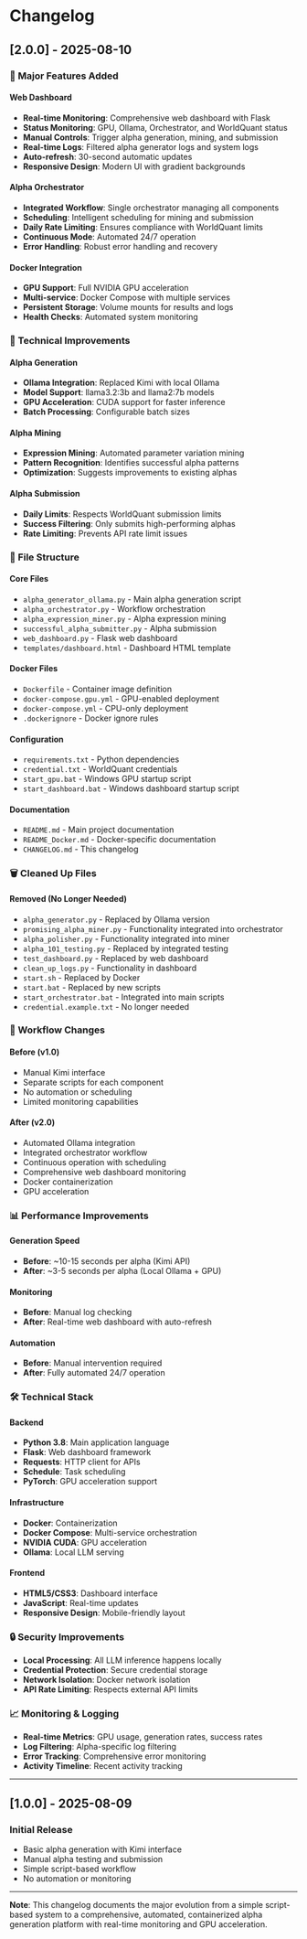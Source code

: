 # Changelog

## [2.0.0] - 2025-08-10

### 🚀 Major Features Added

#### Web Dashboard
- **Real-time Monitoring**: Comprehensive web dashboard with Flask
- **Status Monitoring**: GPU, Ollama, Orchestrator, and WorldQuant status
- **Manual Controls**: Trigger alpha generation, mining, and submission
- **Real-time Logs**: Filtered alpha generator logs and system logs
- **Auto-refresh**: 30-second automatic updates
- **Responsive Design**: Modern UI with gradient backgrounds

#### Alpha Orchestrator
- **Integrated Workflow**: Single orchestrator managing all components
- **Scheduling**: Intelligent scheduling for mining and submission
- **Daily Rate Limiting**: Ensures compliance with WorldQuant limits
- **Continuous Mode**: Automated 24/7 operation
- **Error Handling**: Robust error handling and recovery

#### Docker Integration
- **GPU Support**: Full NVIDIA GPU acceleration
- **Multi-service**: Docker Compose with multiple services
- **Persistent Storage**: Volume mounts for results and logs
- **Health Checks**: Automated system monitoring

### 🔧 Technical Improvements

#### Alpha Generation
- **Ollama Integration**: Replaced Kimi with local Ollama
- **Model Support**: llama3.2:3b and llama2:7b models
- **GPU Acceleration**: CUDA support for faster inference
- **Batch Processing**: Configurable batch sizes

#### Alpha Mining
- **Expression Mining**: Automated parameter variation mining
- **Pattern Recognition**: Identifies successful alpha patterns
- **Optimization**: Suggests improvements to existing alphas

#### Alpha Submission
- **Daily Limits**: Respects WorldQuant submission limits
- **Success Filtering**: Only submits high-performing alphas
- **Rate Limiting**: Prevents API rate limit issues

### 📁 File Structure

#### Core Files
- `alpha_generator_ollama.py` - Main alpha generation script
- `alpha_orchestrator.py` - Workflow orchestration
- `alpha_expression_miner.py` - Alpha expression mining
- `successful_alpha_submitter.py` - Alpha submission
- `web_dashboard.py` - Flask web dashboard
- `templates/dashboard.html` - Dashboard HTML template

#### Docker Files
- `Dockerfile` - Container image definition
- `docker-compose.gpu.yml` - GPU-enabled deployment
- `docker-compose.yml` - CPU-only deployment
- `.dockerignore` - Docker ignore rules

#### Configuration
- `requirements.txt` - Python dependencies
- `credential.txt` - WorldQuant credentials
- `start_gpu.bat` - Windows GPU startup script
- `start_dashboard.bat` - Windows dashboard startup script

#### Documentation
- `README.md` - Main project documentation
- `README_Docker.md` - Docker-specific documentation
- `CHANGELOG.md` - This changelog

### 🗑️ Cleaned Up Files

#### Removed (No Longer Needed)
- `alpha_generator.py` - Replaced by Ollama version
- `promising_alpha_miner.py` - Functionality integrated into orchestrator
- `alpha_polisher.py` - Functionality integrated into miner
- `alpha_101_testing.py` - Replaced by integrated testing
- `test_dashboard.py` - Replaced by web dashboard
- `clean_up_logs.py` - Functionality in dashboard
- `start.sh` - Replaced by Docker
- `start.bat` - Replaced by new scripts
- `start_orchestrator.bat` - Integrated into main scripts
- `credential.example.txt` - No longer needed

### 🔄 Workflow Changes

#### Before (v1.0)
- Manual Kimi interface
- Separate scripts for each component
- No automation or scheduling
- Limited monitoring capabilities

#### After (v2.0)
- Automated Ollama integration
- Integrated orchestrator workflow
- Continuous operation with scheduling
- Comprehensive web dashboard monitoring
- Docker containerization
- GPU acceleration

### 📊 Performance Improvements

#### Generation Speed
- **Before**: ~10-15 seconds per alpha (Kimi API)
- **After**: ~3-5 seconds per alpha (Local Ollama + GPU)

#### Monitoring
- **Before**: Manual log checking
- **After**: Real-time web dashboard with auto-refresh

#### Automation
- **Before**: Manual intervention required
- **After**: Fully automated 24/7 operation

### 🛠️ Technical Stack

#### Backend
- **Python 3.8**: Main application language
- **Flask**: Web dashboard framework
- **Requests**: HTTP client for APIs
- **Schedule**: Task scheduling
- **PyTorch**: GPU acceleration support

#### Infrastructure
- **Docker**: Containerization
- **Docker Compose**: Multi-service orchestration
- **NVIDIA CUDA**: GPU acceleration
- **Ollama**: Local LLM serving

#### Frontend
- **HTML5/CSS3**: Dashboard interface
- **JavaScript**: Real-time updates
- **Responsive Design**: Mobile-friendly layout

### 🔒 Security Improvements

- **Local Processing**: All LLM inference happens locally
- **Credential Protection**: Secure credential storage
- **Network Isolation**: Docker network isolation
- **API Rate Limiting**: Respects external API limits

### 📈 Monitoring & Logging

- **Real-time Metrics**: GPU usage, generation rates, success rates
- **Log Filtering**: Alpha-specific log filtering
- **Error Tracking**: Comprehensive error monitoring
- **Activity Timeline**: Recent activity tracking

---

## [1.0.0] - 2025-08-09

### Initial Release
- Basic alpha generation with Kimi interface
- Manual alpha testing and submission
- Simple script-based workflow
- No automation or monitoring

---

**Note**: This changelog documents the major evolution from a simple script-based system to a comprehensive, automated, containerized alpha generation platform with real-time monitoring and GPU acceleration.
